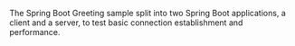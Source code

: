 The Spring Boot Greeting sample split into two Spring Boot applications, a client and a server, to test basic connection establishment and performance.

